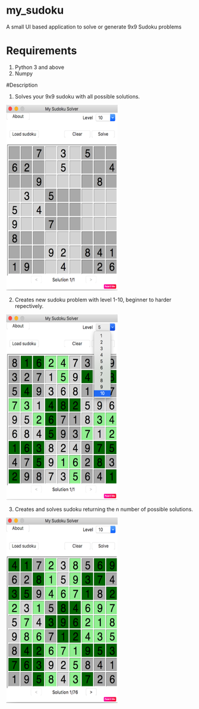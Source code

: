 # my_sudoku
A small UI based application to solve or generate 9x9 Sudoku problems


# Requirements 

1) Python 3 and above
2) Numpy

#Description

1) Solves your 9x9 sudoku with all possible solutions.

<img src="https://github.com/rishi-99/my_sudoku/blob/master/Screen%20Shot%202020-03-16%20at%206.02.32%20AM.png" alt="alt text" width=300 height=500>   




2) Creates new sudoku problem with level 1-10, beginner to harder repectively.

<img src="https://github.com/rishi-99/my_sudoku/blob/master/Screen%20Shot%202020-03-16%20at%206.02.24%20AM.png" alt="alt text" width=300 height=500>   



3) Creates and solves sudoku returning the n number of possible solutions.

<img src="https://github.com/rishi-99/my_sudoku/blob/master/Screen%20Shot%202020-03-16%20at%206.02.44%20AM.png" alt="alt text" width=300 height=500>   






